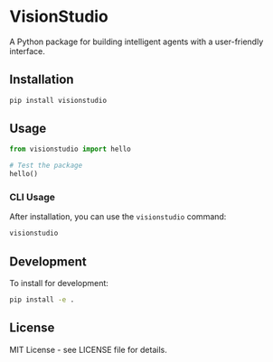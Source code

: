# VisionStudio

A Python package for building intelligent agents with a user-friendly interface.

## Installation

```bash
pip install visionstudio
```

## Usage

```python
from visionstudio import hello

# Test the package
hello()
```

### CLI Usage

After installation, you can use the `visionstudio` command:

```bash
visionstudio
```

## Development

To install for development:

```bash
pip install -e .
```

## License

MIT License - see LICENSE file for details.